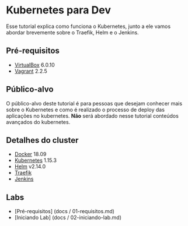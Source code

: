 # Kubernetes para Dev

Esse tutorial explica como funciona o Kubernetes, junto a ele vamos abordar brevemente sobre o Traefik, Helm e o Jenkins.

## Pré-requisitos
* [VirtualBox](https://www.virtualbox.org/wiki/Download_Old_Builds_6_0) 6.0.10
* [Vagrant](https://releases.hashicorp.com/vagrant/) 2.2.5


## Público-alvo

O público-alvo deste tutorial é para pessoas que desejam conhecer mais sobre o Kubernetes e como é  realizado o processo de deploy das aplicações no kubernetes. **Não** será abordado nesse tutorial conteúdos avançados do kubernetes.

## Detalhes do cluster

* [Docker](https://github.com/docker/docker-ce) 18.09
* [Kubernetes](https://github.com/kubernetes/kubernetes) 1.15.3
* [Helm](https://github.com/helm/helm) v2.14.0
* [Traefik](https://github.com/containous/traefik) 
* [Jenkins](https://jenkins.io) 

## Labs

* [Pré-requisitos] (docs / 01-requisitos.md)
* [Iniciando Lab] (docs / 02-iniciando-lab.md)
